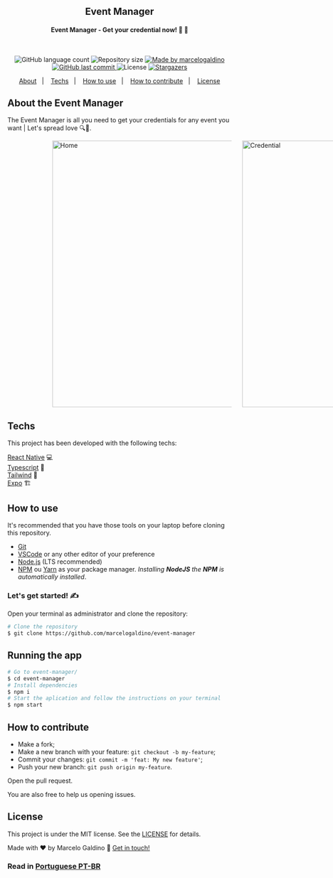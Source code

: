 <h2 align="center">
  Event Manager
</h2>

<h4 align="center"> 
	Event Manager -  Get your credential now! 🪪 💜
</h4>

<br/>

<p align="center">
  <img alt="GitHub language count" src="https://img.shields.io/github/languages/count/marcelogaldino/event-manager?color=%2304D361">

  <img alt="Repository size" src="https://img.shields.io/github/repo-size/marcelogaldino/event-manager">
	
  <a href="https://www.linkedin.com/in/marcelogaldino/">
    <img alt="Made by marcelogaldino" src="https://img.shields.io/badge/made%20by-marcelogaldino-%2304D361">
  </a>

  <a href="https://github.com/marcelogaldino/event-manager/commits/master">
    <img alt="GitHub last commit" src="https://img.shields.io/github/last-commit/marcelogaldino/event-manager">
  </a>

  <img alt="License" src="https://img.shields.io/badge/license-MIT-brightgreen">
   <a href="https://github.com/marcelogaldino/event-manager/stargazers">
    <img alt="Stargazers" src="https://img.shields.io/github/stars/marcelogaldino/event-manager?style=social">
  </a>
</p>

<p align="center">
  <a href="#about-the-event-manager">About</a>&nbsp;&nbsp;&nbsp;|&nbsp;&nbsp;&nbsp;
  <a href="#techs">Techs</a>&nbsp;&nbsp;&nbsp;|&nbsp;&nbsp;&nbsp;
  <a href="#how-to-use">How to use</a>&nbsp;&nbsp;&nbsp;|&nbsp;&nbsp;&nbsp;
  <a href="#how-to-contribute">How to contribute</a>&nbsp;&nbsp;&nbsp;|&nbsp;&nbsp;&nbsp;
  <a href="#license">License</a>
</p>

## About the Event Manager

The Event Manager is all you need to get your credentials for any event you want | Let's spread love 🔍💜.

<div style="display: flex; flex-direction: row; justfy-content: space-around; align-items: center; margin-left: 20%; gap: 24px">
    <img alt="Home" height="600" src="https://github.com/marcelogaldino/event-manager/assets/13842365/0318d6dc-8e74-4cd8-8382-c276ba6562ac">
    <img alt="Credential" height="600" src="https://github.com/marcelogaldino/event-manager/assets/13842365/c4788207-730a-4234-a803-412e77d3aab3">
</div>

## Techs

This project has been developed with the following techs:

[React Native][reactnative] 💻 </br>
[Typescript][typescript] 📘 </br>
[Tailwind][tailwind] 💅 </br>
[Expo][expo] 🏗️ </br>

## How to use

It's recommended that you have those tools on your laptop before cloning this repository.

- [Git](https://git-scm.com)
- [VSCode](https://code.visualstudio.com/) or any other editor of your preference
- [Node.js](https://nodejs.org/) (LTS recommended)
- [NPM](https://www.npmjs.com/) ou [Yarn](https://yarnpkg.com/) as your package manager. _Installing **NodeJS** the **NPM** is automatically installed_.

### Let's get started! ✍

Open your terminal as administrator and clone the repository:

```bash
# Clone the repository
$ git clone https://github.com/marcelogaldino/event-manager
```

## Running the app

```bash
# Go to event-manager/
$ cd event-manager
# Install dependencies
$ npm i
# Start the aplication and follow the instructions on your terminal
$ npm start
```

## How to contribute

- Make a fork;
- Make a new branch with your feature: `git checkout -b my-feature`;
- Commit your changes: `git commit -m 'feat: My new feature'`;
- Push your new branch: `git push origin my-feature`.

Open the pull request.

You are also free to help us opening issues.

## License

This project is under the MIT license. See the [LICENSE](https://github.com/marcelogaldino/event-manager/blob/main/LICENSE) for details.

Made with ♥ by Marcelo Galdino :wave: [Get in touch!](https://www.linkedin.com/in/marcelogaldino/)

[typescript]: https://www.typescriptlang.org/
[react]: https://reactjs.org/
[tailwind]: https://tailwindcss.com/
[reactnative]: https://reactnative.dev/
[expo]: https://expo.dev/

### Read in [Portuguese PT-BR](README-PT-BR.md)

[portuguese]: https://expo.dev/
